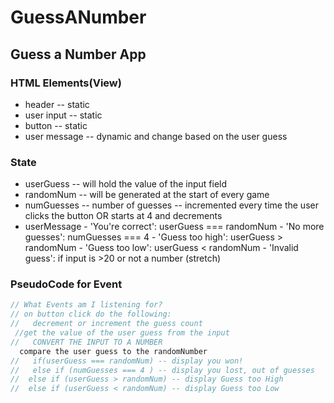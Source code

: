 # GuessANumber

## Guess a Number App
### HTML Elements(View)
* header -- static
* user input -- static
* button -- static
* user message -- dynamic and change based on the user guess

### State
* userGuess -- will hold the value of the input field
* randomNum -- will be generated at the start of every game
* numGuesses -- number of guesses -- incremented every time the user clicks the button OR starts at 4 and decrements
* userMessage
      - 'You're correct': userGuess === randomNum
      - 'No more guesses': numGuesses === 4
      - 'Guess too high': userGuess > randomNum
      - 'Guess too low': userGuess < randomNum
      - 'Invalid guess': if input is >20 or not a number (stretch)

### PseudoCode for Event
```javascript
// What Events am I listening for?
// on button click do the following:
//   decrement or increment the guess count
 //get the value of the user guess from the input
//   CONVERT THE INPUT TO A NUMBER
  compare the user guess to the randomNumber
//   if(userGuess === randomNum) -- display you won!
//   else if (numGuesses === 4 ) -- display you lost, out of guesses
//  else if (userGuess > randomNum) -- display Guess too High
//  else if (userGuess < randomNum) -- display Guess too Low